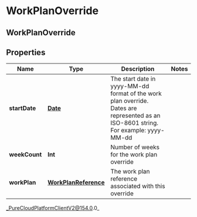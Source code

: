 # WorkPlanOverride

## WorkPlanOverride

## Properties

|Name | Type | Description | Notes|
|------------ | ------------- | ------------- | -------------|
| **startDate** | [**Date**](Date) | The start date in yyyy-MM-dd format of the work plan override. Dates are represented as an ISO-8601 string. For example: yyyy-MM-dd | |
| **weekCount** | **Int** | Number of weeks for the work plan override | |
| **workPlan** | [**WorkPlanReference**](WorkPlanReference) | The work plan reference associated with this override | |



_PureCloudPlatformClientV2@154.0.0_
